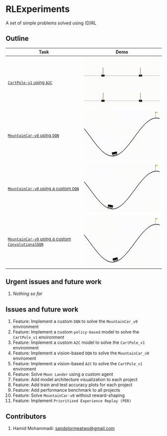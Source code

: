 # RLExperiments

A set of simple problems solved using (D)RL


## Outline

| Task | Demo |
|------|------|
| [`CartPole-v1` using `A2C`](a2c_cartpole_v1) | <img src="a2c_cartpole_v1/data/output.gif" width="400" /> |
| [`MountainCar-v0` using `DQN`](dqn_mountaincar_v0) | <img src="dqn_mountaincar_v0/data/output.gif" width="400" /> |
| [`MountainCar-v0` using a custom `DQN`](custom_dqn_mountaincar_v0) | <img src="custom_dqn_mountaincar_v0/data/output.gif" width="400" /> |
| [`MountainCar-v0` using a custom `ConvolutionalDQN`](custom_cdqn_mountaincar_v0) | <img src="custom_cdqn_mountaincar_v0/data/output.gif" width="400" /> |


## Urgent issues and future work

1. *Nothing so far*


## Issues and future work

1. Feature: Implement a custom `DQN` to solve the `MountainCar_v0` environment
2. Feature: Implement a custom `policy-based` model to solve the `CartPole_v1` environment
3. Feature: Implement a custom `A2C` model to solve the `CartPole_v1` environment
4. Feature: Implement a vision-based `DQN` to solve the `MountainCar_v0` enviroment
5. Feature: Implement a vision-based `A2C` to solve the `CartPole_v1` enviroment
6. Feature: Solve `Moon Lander` using a custom agent
7. Feature: Add model architecture visualization to each project
8. Feature: Add train and test accuracy plots for each project
9. Feature: Add performance benchmark to all projects
10. Feature: Solve `MountainCar-v0` without reward-shaping
11. Feature: Implement `Prioritized Experience Replay (PER)`


## Contributors
1. Hamid Mohammadi: <sandstormeatwo@gmail.com>
